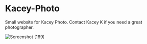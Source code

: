 # Kacey-Photo
Small website for Kacey Photo. Contact Kacey K if you need a great photographer. 

![Screenshot (169)](https://user-images.githubusercontent.com/96732813/163914273-a300341e-3836-4c48-8abf-63982ed9377e.png)

